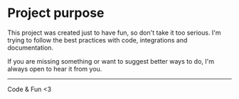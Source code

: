 Project purpose
===============

This project was created just to have fun, so don't take it too serious. 
I'm trying to follow the best practices with code, integrations and documentation.

If you are missing something or want to suggest better ways to do, I'm always open to hear it from you.

---
Code & Fun <3
